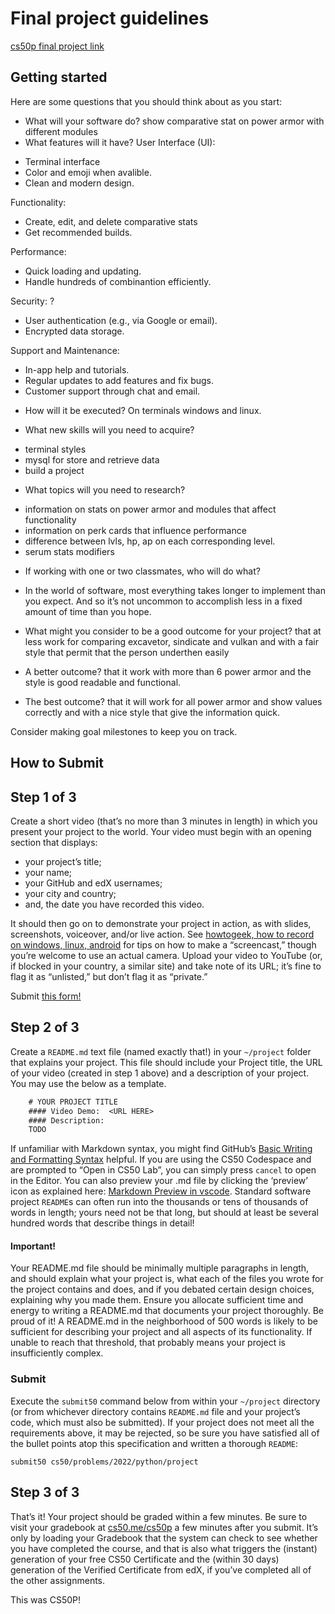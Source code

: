 # Final project guidelines

[cs50p final project link](https://cs50.harvard.edu/python/2022/project/)

## Getting started

Here are some questions that you should think about as you start:

+ What will your software do?
show comparative stat on power armor with different modules
+ What features will it have?
User Interface (UI):
- Terminal interface
- Color and emoji when avalible.
- Clean and modern design.

Functionality:
- Create, edit, and delete comparative stats
- Get recommended builds.

Performance:
- Quick loading and updating.
- Handle hundreds of combinantion efficiently.

Security: ?
- User authentication (e.g., via Google or email).
- Encrypted data storage.

Support and Maintenance:
- In-app help and tutorials.
- Regular updates to add features and fix bugs.
- Customer support through chat and email.

+ How will it be executed?
On terminals windows and linux.

+ What new skills will you need to acquire?
 - terminal styles
 - mysql for store and retrieve data
 - build a project
 
+ What topics will you need to research?
 - information on stats on power armor and modules that affect 
 functionality
 - information on perk cards that influence performance
 - difference between lvls, hp, ap on each corresponding level.
 - serum stats modifiers

+ If working with one or two classmates, who will do what?

+ In the world of software, most everything takes longer to implement 
than you expect. And so it’s not uncommon to accomplish less in a fixed 
amount of time than you hope. 

 + What might you consider to be a good outcome for your project?
    that at less work for comparing excavetor, sindicate and vulkan
    and with a fair style that permit that the person underthen easily
    
 + A better outcome?
    that it work with more than 6 power armor and the style is good
    readable and functional.
    
 + The best outcome? 
    that it will work for all power armor and show values correctly and
    with a nice style that give the information quick.
    
Consider making goal milestones to keep you on track.

## How to Submit

## Step 1 of 3

Create a short video (that’s no more than 3 minutes in length) in which 
you present your project to the world. Your video must begin with an 
opening section that displays:

+ your project’s title;
+ your name;
+ your GitHub and edX usernames;
+ your city and country;
+ and, the date you have recorded this video.

It should then go on to demonstrate your project in action, as with 
slides, screenshots, voiceover, and/or live action. See 
[howtogeek, how to record on windows, linux, 
android](howtogeek.com/205742/how-to-record-your-windows-mac-linux-android-or-ios-screen)
for tips on how to make a “screencast,” though you’re welcome to use an 
actual camera. Upload your video to YouTube (or, if blocked in your 
country, a similar site) and take note of its URL; it’s fine to flag it 
as “unlisted,” but don’t flag it as “private.”

Submit [this form!](https://forms.cs50.io/5e2dd8e8-3c8b-4eb2-b77d-085836253f26)

## Step 2 of 3

Create a `README.md` text file (named exactly that!) in your `~/project` 
folder that explains your project. This file should include your 
Project title, the URL of your video (created in step 1 above) and a 
description of your project. You may use the below as a template.

```txt
    # YOUR PROJECT TITLE
    #### Video Demo:  <URL HERE>
    #### Description:
    TODO
```

If unfamiliar with Markdown syntax, you might find GitHub’s [Basic 
Writing and Formatting 
Syntax](https://docs.github.com/en/free-pro-team@latest/github/writing-on-github/basic-writing-and-formatting-syntax) 
helpful. If you are using the CS50 Codespace and are prompted to “Open 
in CS50 Lab”, you can simply press `cancel` to open in the Editor. You 
can also preview your .md file by clicking the ‘preview’ icon as 
explained here: [Markdown Preview in 
vscode](https://code.visualstudio.com/docs/languages/markdown#_markdown-preview). 
Standard software project `README`s can often run into the thousands or 
tens of thousands of words in length; yours need not be that long, but 
should at least be several hundred words that describe things in 
detail!

#### Important!
Your README.md file should be minimally multiple paragraphs in length, 
and should explain what your project is, what each of the files you 
wrote for the project contains and does, and if you debated certain 
design choices, explaining why you made them. Ensure you allocate 
sufficient time and energy to writing a README.md that documents your 
project thoroughly. Be proud of it! A README.md in the neighborhood of 
500 words is likely to be sufficient for describing your project and 
all aspects of its functionality. If unable to reach that threshold, 
that probably means your project is insufficiently complex.

### Submit

Execute the `submit50` command below from within your `~/project` directory 
(or from whichever directory contains `README.md` file and your project’s 
code, which must also be submitted). If your project does not meet all 
the requirements above, it may be rejected, so be sure you have 
satisfied all of the bullet points atop this specification and written 
a thorough `README`:

`submit50 cs50/problems/2022/python/project`

## Step 3 of 3

That’s it! Your project should be graded within a few minutes. Be sure 
to visit your gradebook at [cs50.me/cs50p](https://cs50.me/cs50p) a few 
minutes after you submit. It’s only by loading your Gradebook that the 
system can check to see whether you have completed the course, and that 
is also what triggers the (instant) generation of your free CS50 
Certificate and the (within 30 days) generation of the Verified 
Certificate from edX, if you’ve completed all of the other assignments.

This was CS50P!
